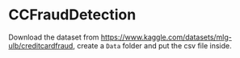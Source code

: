 # CCFraudDetection

Download the dataset from https://www.kaggle.com/datasets/mlg-ulb/creditcardfraud, create a `Data` folder and put the csv file inside.
